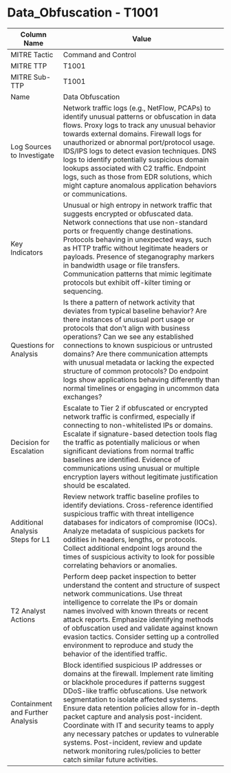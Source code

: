 # Data_Obfuscation - T1001

| Column Name | Value |
|-------------|-------|
| MITRE Tactic | Command and Control |
| MITRE TTP | T1001 |
| MITRE Sub-TTP | T1001 |
| Name | Data Obfuscation |
| Log Sources to Investigate | Network traffic logs (e.g., NetFlow, PCAPs) to identify unusual patterns or obfuscation in data flows. Proxy logs to track any unusual behavior towards external domains. Firewall logs for unauthorized or abnormal port/protocol usage. IDS/IPS logs to detect evasion techniques. DNS logs to identify potentially suspicious domain lookups associated with C2 traffic. Endpoint logs, such as those from EDR solutions, which might capture anomalous application behaviors or communications. |
| Key Indicators | Unusual or high entropy in network traffic that suggests encrypted or obfuscated data. Network connections that use non-standard ports or frequently change destinations. Protocols behaving in unexpected ways, such as HTTP traffic without legitimate headers or payloads. Presence of steganography markers in bandwidth usage or file transfers. Communication patterns that mimic legitimate protocols but exhibit off-kilter timing or sequencing. |
| Questions for Analysis | Is there a pattern of network activity that deviates from typical baseline behavior? Are there instances of unusual port usage or protocols that don't align with business operations? Can we see any established connections to known suspicious or untrusted domains? Are there communication attempts with unusual metadata or lacking the expected structure of common protocols? Do endpoint logs show applications behaving differently than normal timelines or engaging in uncommon data exchanges? |
| Decision for Escalation | Escalate to Tier 2 if obfuscated or encrypted network traffic is confirmed, especially if connecting to non-whitelisted IPs or domains. Escalate if signature-based detection tools flag the traffic as potentially malicious or when significant deviations from normal traffic baselines are identified. Evidence of communications using unusual or multiple encryption layers without legitimate justification should be escalated. |
| Additional Analysis Steps for L1 | Review network traffic baseline profiles to identify deviations. Cross-reference identified suspicious traffic with threat intelligence databases for indicators of compromise (IOCs). Analyze metadata of suspicious packets for oddities in headers, lengths, or protocols. Collect additional endpoint logs around the times of suspicious activity to look for possible correlating behaviors or anomalies. |
| T2 Analyst Actions | Perform deep packet inspection to better understand the content and structure of suspect network communications. Use threat intelligence to correlate the IPs or domain names involved with known threats or recent attack reports. Emphasize identifying methods of obfuscation used and validate against known evasion tactics. Consider setting up a controlled environment to reproduce and study the behavior of the identified traffic. |
| Containment and Further Analysis | Block identified suspicious IP addresses or domains at the firewall. Implement rate limiting or blackhole procedures if patterns suggest DDoS-like traffic obfuscations. Use network segmentation to isolate affected systems. Ensure data retention policies allow for in-depth packet capture and analysis post-incident. Coordinate with IT and security teams to apply any necessary patches or updates to vulnerable systems. Post-incident, review and update network monitoring rules/policies to better catch similar future activities. |
